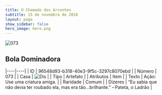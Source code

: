 ```yaml
---
title: O Chamado dos Arcontes
subtitle: 15 de novembro de 2018
layout: page
show_sidebar: false
hero_image: hero.png
---
```


![073](https://cdn.keyforgegame.com/media/card_front/pt/341_073_QRQ93X7RG4J9_pt.png)

## Bola Dominadora

|----|----|
| ID | 96548d93-b318-40e3-9f5c-3297c8070ebd |
| Número | 073 |
| Casa | ![Dis](https://archonarcana.com/images/thumb/e/e8/Dis.png/22px-Dis.png "Dis") |
| Tipo | Artefato |
| Atributos | Item |
| Texto | Ação: Use uma criatura amiga. |
| Raridade | Comum |
| Dizeres | “Eu sabia que não devia ter roubado ela,  mas era tão…brilhante.” – Pateta, o Ladrão |
